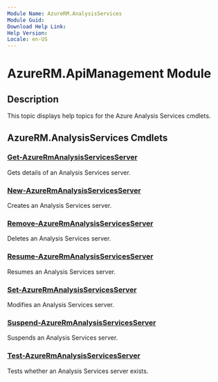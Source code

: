 ```yaml
---
Module Name: AzureRM.AnalysisServices
Module Guid: 
Download Help Link: 
Help Version:
Locale: en-US
---
```



# AzureRM.ApiManagement Module
## Description
This topic displays help topics for the Azure Analysis Services cmdlets.

## AzureRM.AnalysisServices Cmdlets

### [Get-AzureRmAnalysisServicesServer](./Get-AzureRmAnalysisServicesServer.md)
Gets details of an Analysis Services server.

### [New-AzureRmAnalysisServicesServer](./New-AzureRmAnalysisServicesServer.md)
Creates an Analysis Services server.

### [Remove-AzureRmAnalysisServicesServer](./Remove-AzureRmAnalysisServicesServer.md)
Deletes an Analysis Services server.

### [Resume-AzureRmAnalysisServicesServer](./Resume-AzureRmAnalysisServicesServer.md)
Resumes an Analysis Services server.

### [Set-AzureRmAnalysisServicesServer](./Set-AzureRmAnalysisServicesServer.md)
Modifies an Analysis Services server.

### [Suspend-AzureRmAnalysisServicesServer](./Suspend-AzureRmAnalysisServicesServer.md)
Suspends an Analysis Services server.

### [Test-AzureRmAnalysisServicesServer](./Test-AzureRmAnalysisServicesServer.md)
Tests whether an Analysis Services server exists.
